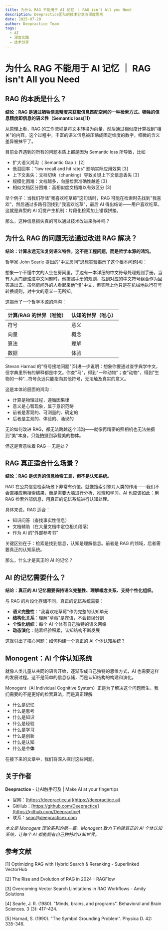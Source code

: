 ```yaml
---
title: 为什么 RAG 不能用于 AI 记忆 ｜ RAG isn't All you Need
description: Deepractice团队的技术分享与深度思考
date: 2025-07-20
author: Deepractice Team
tags:
  - AI
  - 深度实践
  - 技术分享
---
```


# 为什么 RAG 不能用于 AI 记忆 ｜ RAG isn't All you Need

## RAG 的本质是什么？

**结论：RAG 是通过牺牲信息精度来获取信息匹配空间的一种检索方式。牺牲的信息精度即信息的语义性（Semantic loss[1]）**

从原理上看，RAG 的工作流程是将文本转换为向量，然后通过相似度计算找到"相关"的内容。这个过程中，丰富的语义信息被压缩成固定维度的数字，细微的含义差异被抹平了。

目前业界遇到的所有的问题本质上都是因为 Semantic loss 所导致，比如

- 扩大语义鸿沟（ Semantic Gap ）[2]
- 低召回率："low recall and hit rates" 影响实际应用效果 [3]
- 上下文丢失：文档切块（chunking）导致关键上下文信息丢失 [3]
- 规模化困难：文档越多，向量检索准确性越差 [3]
- 相似文档区分困难：高相似度文档难以有效区分 [3]


举个例子：当我们存储"我喜欢吃草莓"这句话时，RAG 可能在检索时先找到"我喜欢"，然后通过多路召回找到"我喜欢吃草"，最后 AI 得出结论——用户喜欢吃草。这就是典型的 AI 幻觉产生机制：片段化检索加上错误拼接。

那么，这种信息损失真的可以通过技术改进来弥补吗？

## 为什么 RAG 的问题无法通过改进 RAG 解决？

**结论：计算永远无法复刻语义特性。这不是工程问题，而是哲学本源的鸿沟。**

哲学家 John Searle 提出的"中文房间"思想实验揭示了这个根本问题[4]：

想象一个不懂中文的人坐在房间里，手边有一本详细的中文符号处理规则手册。当有人从门缝递进中文问题时，他按照手册的规则，找到对应的中文符号组合作为回答递出去。虽然房间外的人看起来他"懂"中文，但实际上他只是在机械地执行符号转换规则，对中文的意义一无所知。

这揭示了一个哲学本源的鸿沟：

| 计算/RAG 的世界（唯物） | 认知的世界（唯心） |
|----------------------|------------------|
| 符号 | 意义 |
| 向量 | 概念 |
| 算法 | 理解 |
| 数据 | 体验 |

Stevan Harnad 的"符号接地问题"[5]进一步说明：想象你要通过查字典学中文，但字典里所有的解释都是中文。你查"马"，得到"一种动物"；查"动物"，得到"生物的一种"...符号永远只能指向其他符号，无法触及真实的意义。

这是本体论层面的鸿沟：
- 计算是物理过程，遵循因果律
- 意义是心智现象，属于意识范畴
- 前者是客观的、可测量的、确定的
- 后者是主观的、体验的、涌现的

无论如何改进 RAG，都无法跨越这个鸿沟——就像再精密的照相机也无法拍摄到"美"本身，只能拍摄到承载美的物体。

但这是否意味着 RAG 一无是处？

## RAG 真正适合什么场景？

**结论：RAG 是优秀的信息检索工具，但不是认知系统。**

RAG 在公共信息检索场景下非常有价值。就像搜索引擎对人类的作用——我们不会直接应用搜索结果，而是需要大脑进行分析、推理和学习。AI 也应该如此：用 RAG 检索外部信息，用真正的记忆系统进行认知处理。

具体来说，RAG 适合：
- 知识问答（查找事实性信息）
- 文档辅助（在大量文档中定位相关段落）
- 作为 AI 的"外部参考书"

关键区别在于：检索是找到信息，认知是理解信息。前者是 RAG 的领域，后者需要真正的认知系统。

那么，什么才是真正的 AI 的记忆？

## AI 的记忆需要什么？

**结论：真正的 AI 记忆需要保持语义完整性、理解概念关系、支持个性化组织。**

与 RAG 的片段化存储不同，真正的记忆系统需要：
- **语义完整性**："我喜欢吃草莓"作为完整的认知单元
- **结构化关系**：理解"草莓"是宾语，不会错误分割
- **个性化组织**：每个 AI 个体有自己独特的语义网络
- **动态演化**：随着经验积累，认知结构不断发展

这就引出了核心问题：如何构建一个真正的 AI 个体认知系统？

## Monogent：AI 个体认知系统

就像人类儿童从共同的语言开始，逐渐形成自己独特的思维方式，AI 也需要这样的发展过程。这不是简单的信息存储，而是认知结构的构建和演化。

Monogent（AI Individual Cognitive System）正是为了解决这个问题而生。我们需要的不是更好的检索算法，而是真正理解
- 什么是记忆
- 什么是思考
- 什么是知识
- 什么是经验
- 什么是学习
- 什么是创新
- 什么是认知
- 什么是**个体**


在接下来的文章中，我们将深入探讨这些问题。




## 关于作者

**Deepractice** - 让AI触手可及 | Make AI at your fingertips

- 官网：[https://deepractice.ai](https://deepractice.ai)
- GitHub：[https://github.com/Deepractice](https://github.com/Deepractice)
- 联系：sean@deepracticex.com

*本文是 Monogent 理论系列的第一篇。Monogent 致力于构建真正的 AI 个体认知系统，让每个 AI 都能拥有自己独特的认知世界。*

## 参考文献

[1] Optimizing RAG with Hybrid Search & Reranking - Superlinked VectorHub

[2] The Rise and Evolution of RAG in 2024 - RAGFlow

[3] Overcoming Vector Search Limitations in RAG Workflows - Amity Solutions

[4] Searle, J. R. (1980). "Minds, brains, and programs". Behavioral and Brain Sciences. 3 (3): 417–424.

[5] Harnad, S. (1990). "The Symbol Grounding Problem". Physica D. 42: 335-346.
